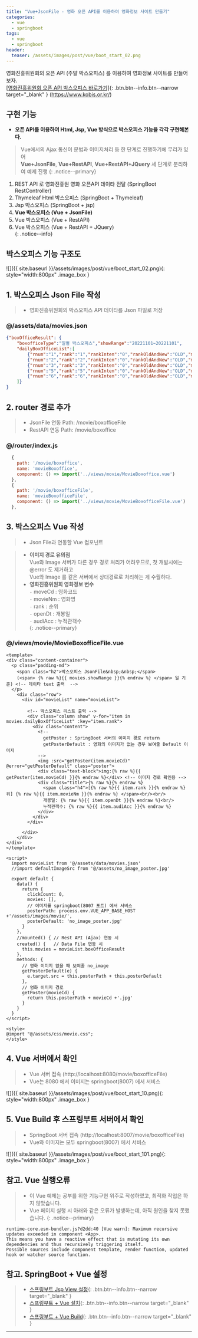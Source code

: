 ```yaml
---
title: "Vue+JsonFile - 영화 오픈 API를 이용하여 영화정보 사이트 만들기"
categories: 
  - vue
  - springboot
tags:
  - vue
  - springboot
header:
  teaser: /assets/images/post/vue/boot_start_02.png  
---
```


영화진흥위원회의 오픈 API (주말 박스오피스) 를 이용하여 영화정보 사이트를 만들어보자.        
[[영화진흥위원회 오픈 API 박스오피스 바로가기]](https://www.kobis.or.kr/kobisopenapi/homepg/apiservice/searchServiceInfo.do){: .btn.btn--info.btn--narrow target="_blank" }  (https://www.kobis.or.kr/)    

## 구현 기능
+ **오픈 API를 이용하여 Html, Jsp, Vue 방식으로 박스오피스 기능을 각각 구현해본다.**    

> Vue에서의 Ajax 통신이 문법과 이미지처리 등 한 단계로 진행하기에 무리가 있어    
> **Vue+JsonFile**, **Vue+RestAPI**, **Vue+RestAPI+JQuery** 세 단계로 분리하여 예제 진행
{: .notice--primary}

1. REST API 로 영화진흥원 영화 오픈API 데이타 전달 (SpringBoot RestController)    
2. Thymeleaf Html 박스오피스 (SpringBoot + Thymeleaf)    
3. Jsp 박스오피스 (SpringBoot + jsp)    
4. **Vue 박스오피스 (Vue + JsonFile)**       
5. Vue 박스오피스 (Vue + RestAPI)       
6. Vue 박스오피스 (Vue + RestAPI + JQuery)       
{: .notice--info}

## 박스오피스 기능 구조도
![]({{ site.baseurl }}/assets/images/post/vue/boot_start_02.png){: style="width:800px" .image_box }  

## 1. 박스오피스 Json File 작성
> + 영화진흥위원회의 박스오피스 API 데이타를 Json 파일로 저장    

### @/assets/data/movies.json
```json
{"boxOfficeResult": {
    "boxofficeType":"일별 박스오피스","showRange":"20221101~20221101",
    "dailyBoxOfficeList":[
        {"rnum":"1","rank":"1","rankInten":"0","rankOldAndNew":"OLD","movieCd":"20198461","movieNm":"리멤버","openDt":"2022-10-26","salesAmt":"138755562","salesShare":"20.6","salesInten":"-37718696","salesChange":"-21.4","salesAcc":"2628611132","audiCnt":"14584","audiInten":"-4052","audiChange":"-21.7","audiAcc":"272556","scrnCnt":"1064","showCnt":"3417"}, 
        {"rnum":"2","rank":"2","rankInten":"0","rankOldAndNew":"OLD","movieCd":"20198429","movieNm":"자백","openDt":"2022-10-26","salesAmt":"261644850","salesShare":"38.9","salesInten":"-34168607","salesChange":"-11.6","salesAcc":"3045963956","audiCnt":"27235","audiInten":"-4292","audiChange":"-13.6","audiAcc":"311758","scrnCnt":"1051","showCnt":"4197"},
        {"rnum":"3","rank":"3","rankInten":"0","rankOldAndNew":"OLD","movieCd":"20198317","movieNm":"인생은 아름다워","openDt":"2022-09-28","salesAmt":"54989791","salesShare":"8.2","salesInten":"-6736500","salesChange":"-10.9","salesAcc":"10106602525","audiCnt":"6522","audiInten":"-762","audiChange":"-10.5","audiAcc":"1080344","scrnCnt":"524","showCnt":"948"},{"rnum":"4","rank":"4","rankInten":"0","rankOldAndNew":"OLD","movieCd":"20226886","movieNm":"블랙 아담","openDt":"2022-10-19","salesAmt":"100062166","salesShare":"14.9","salesInten":"-26640784","salesChange":"-21","salesAcc":"6947673571","audiCnt":"10063","audiInten":"-3108","audiChange":"-23.6","audiAcc":"672152","scrnCnt":"701","showCnt":"2047"},        
        {"rnum":"5","rank":"5","rankInten":"0","rankOldAndNew":"OLD","movieCd":"20215601","movieNm":"공조2: 인터내셔날","openDt":"2022-09-07","salesAmt":"21856091","salesShare":"3.3","salesInten":"-5791003","salesChange":"-20.9","salesAcc":"70724891052","audiCnt":"3132","audiInten":"-934","audiChange":"-23","audiAcc":"6955443","scrnCnt":"408","showCnt":"628"},        
        {"rnum":"6","rank":"6","rankInten":"0","rankOldAndNew":"OLD","movieCd":"20226777","movieNm":"극장판 짱구는 못말려: 수수께끼! 꽃피는 천하떡잎학교","openDt":"2022-09-28","salesAmt":"29135868","salesShare":"4.3","salesInten":"-2168418","salesChange":"-6.9","salesAcc":"7060990271","audiCnt":"2937","audiInten":"-211","audiChange":"-6.7","audiAcc":"704622","scrnCnt":"325","showCnt":"451"}
    ]}
}
```

## 2. router 경로 추가
> + JsonFile 연동 Path:  /movie/boxofficeFile
> + RestAPI 연동 Path:  /movie/boxoffice

### @/router/index.js
```js
  {
    path: '/movie/boxoffice',
    name: 'movieBoxoffice',
    component: () => import('../views/movie/MovieBoxoffice.vue')
  },
  {
    path: '/movie/boxofficeFile',
    name: 'movieBoxofficeFile',
    component: () => import('../views/movie/MovieBoxofficeFile.vue')
  },
```

## 3. 박스오피스 Vue 작성
> + Json File과 연동할 Vue 컴포넌트

> + **이미지 경로 유의점**    
> Vue와 Image 서버가 다른 경우 경로 처리가 어려우므로, 첫 개발시에는 @error 도 제거하고    
> Vue와 Image 를 같은 서버에서 상대경로로 처리하는 게 수월하다.    
> + **영화진흥위원회 영화정보 변수**    
> `-` moveCd : 영화코드    
> `-` movieNm : 영화명    
> `-` rank : 순위    
> `-` openDt : 개봉일    
> `-` audiAcc : 누적관객수    
{: .notice--primary}

### @/views/movie/MovieBoxofficeFile.vue
```vue
<template>
<div class="content-container"> 
  <p class="padding-md">
    <span class="h2">박스오피스 JsonFile&nbsp;&nbsp;</span>       
    (<span> {% raw %}{{ movies.showRange }}{% endraw %} </span> 일 기준) <!-- 데이타 text 출력  -->
  </p>
    <div class="row">
      <div id="movieList" name="movieList">

        <!-- 박스오피스 리스트 출력 -->
        <div class="column show" v-for="item in movies.dailyBoxOfficeList" :key="item.rank">
          <div class="content">
            <!-- 
              getPoster : SpringBoot 서버의 이미지 경로 return
              getPosterDefault : 영화의 이미지가 없는 경우 보여줄 Default 이미지
            -->
            <img :src="getPoster(item.movieCd)" @error="getPosterDefault" class="poster">
            <div class="text-block">img:{% raw %}{{ getPoster(item.movieCd) }}{% endraw %}</div> <!-- 이미지 경로 확인용 -->
            <div class="title">{% raw %}{% endraw %}
              <span class="h4">[{% raw %}{{ item.rank }}{% endraw %}위] {% raw %}{{ item.movieNm }}{% endraw %} </span><br/><br/>
              개봉일: {% raw %}{{ item.openDt }}{% endraw %}<br/>
              누적관객수: {% raw %}{{ item.audiAcc }}{% endraw %}
            </div>              
          </div>
        </div>

      </div>
    </div>
</div>
</template> 

<script>
  import movieList from '@/assets/data/movies.json'
  //import defaultImageSrc from '@/assets/no_image_poster.jpg'

  export default {
    data() {
      return {
        clickCount: 0,          
        movies: [],      
        // 이미지를 springboot(8007 포트) 에서 서비스 
        posterPath: process.env.VUE_APP_BASE_HOST +'/assets/images/movie/',        
        posterDefault: 'no_image_poster.jpg'         
      }
    },          
    //mounted() { // Rest API (Ajax) 연동 시
    created() {   // Data File 연동 시      
      this.movies = movieList.boxOfficeResult
    },
    methods: { 
      // 영화 이미지 없을 때 보여줄 no_image
      getPosterDefault(e) {          
        e.target.src = this.posterPath + this.posterDefault
      }, 
      // 영화 이미지 경로
      getPoster(movieCd) {
        return this.posterPath + movieCd +'.jpg'   
      } 
    } 
  }
</script> 

<style>
@import "@/assets/css/movie.css";
</style>
```

## 4. Vue 서버에서 확인
> + Vue 서버 접속 (http://localhost:8080/movie/boxofficeFile)  
> + Vue는 8080 에서 이미지는 springboot(8007) 에서 서비스    

![]({{ site.baseurl }}/assets/images/post/vue/boot_start_10.png){: style="width:800px" .image_box }


## 5. Vue Build 후 스프링부트 서버에서 확인
> + SpringBoot 서버 접속 (http://localhost:8007/movie/boxofficeFile)  
> + Vue와 이미지는 모두 springboot(8007) 에서 서비스    

![]({{ site.baseurl }}/assets/images/post/vue/boot_start_101.png){: style="width:800px" .image_box }


## 참고. Vue 실행오류
> + 이 Vue 예제는 공부를 위한 기능구현 위주로 작성하였고, 최적화 작업은 하지 않았습니다.    
> + Vue 페이지 실행 시 아래와 같은 오류가 발생하는데, 아직 원인을 찾지 못했습니다. 
{: .notice--primary}

```text
runtime-core.esm-bundler.js?d2dd:40 [Vue warn]: Maximum recursive updates exceeded in component <App>.
This means you have a reactive effect that is mutating its own dependencies and thus recursively triggering itself. 
Possible sources include component template, render function, updated hook or watcher source function.
```

## 참고. SpringBoot + Vue 설정
> + [스프링부트 Jsp View 설정](http://localhost:4000/springboot/02-springboot-jsp/){: .btn.btn--info.btn--narrow target="_blank" }
> + [스프링부트 + Vue 설치](http://localhost:4000/vue/springboot-vue/){: .btn.btn--info.btn--narrow target="_blank" }
> + [스프링부트 + Vue Build](http://localhost:4000/vue/springboot-vue-build/){: .btn.btn--info.btn--narrow target="_blank" }

---   
   
